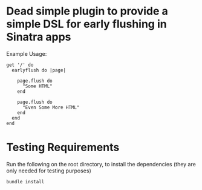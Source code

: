 # Dead simple plugin to provide a simple DSL for early flushing in Sinatra apps

Example Usage:

    get '/' do
      earlyflush do |page|

        page.flush do
          "Some HTML"
        end

        page.flush do
          "Even Some More HTML"
        end
      end
    end

# Testing Requirements
Run the following on the root directory, to install the dependencies (they are only needed for testing purposes)

 `bundle install`

